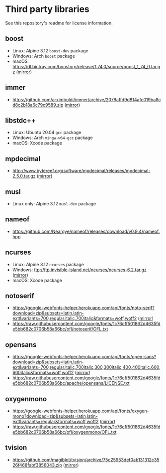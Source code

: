 # Third party libraries

See this repository's readme for license information.

## boost
- Linux: Alpine 3.12 `boost-dev` package
- Windows: Arch `boost` package
- macOS: https://dl.bintray.com/boostorg/release/1.74.0/source/boost_1_74_0.tar.gz ([mirror](https://tmbasic.s3.amazonaws.com/boost/boost_1_74_0.tar.gz))

## immer
- https://github.com/arximboldi/immer/archive/2076affd9d814afc019ba8cd8c2b18a6c79c9589.zip ([mirror](https://tmbasic.s3.amazonaws.com/immer/immer-2076affd9d814afc019ba8cd8c2b18a6c79c9589.zip))

## libstdc++
- Linux: Ubuntu 20.04 `gcc` package
- Windows: Arch `mingw-w64-gcc` package
- macOS: Xcode package

## mpdecimal
- http://www.bytereef.org/software/mpdecimal/releases/mpdecimal-2.5.0.tar.gz ([mirror](https://tmbasic.s3.amazonaws.com/mpdecimal/mpdecimal-2.5.0.tar.gz))

## musl
- Linux only: Alpine 3.12 `musl-dev` package

## nameof
- https://github.com/Neargye/nameof/releases/download/v0.9.4/nameof.hpp

## ncurses
- Linux: Alpine 3.12 `ncurses` package
- Windows: ftp://ftp.invisible-island.net/ncurses/ncurses-6.2.tar.gz ([mirror](https://tmbasic.s3.amazonaws.com/ncurses/ncurses-6.2.tar.gz))
- macOS: Xcode package

## notoserif
- https://google-webfonts-helper.herokuapp.com/api/fonts/noto-serif?download=zip&subsets=latin,latin-ext&variants=700,regular,italic,700italic&formats=woff,woff2 ([mirror](https://tmbasic.s3.amazonaws.com/notoserif/noto-serif-v9-latin-ext_latin.zip))
- https://raw.githubusercontent.com/google/fonts/1c76cff501862d4635fde5bb682c0706b58a66bc/ofl/notoserif/OFL.txt

## opensans
- https://google-webfonts-helper.herokuapp.com/api/fonts/open-sans?download=zip&subsets=latin,latin-ext&variants=700,regular,italic,700italic,300,300italic,400,400italic,600,600italic&formats=woff,woff2 ([mirror](https://tmbasic.s3.amazonaws.com/opensans/open-sans-v18-latin-ext_latin.zip))
- https://raw.githubusercontent.com/google/fonts/1c76cff501862d4635fde5bb682c0706b58a66bc/apache/opensans/LICENSE.txt

## oxygenmono
- https://google-webfonts-helper.herokuapp.com/api/fonts/oxygen-mono?download=zip&subsets=latin,latin-ext&variants=regular&formats=woff,woff2 ([mirror](https://tmbasic.s3.amazonaws.com/oxygenmono/oxygen-mono-v8-latin-ext_latin.zip))
- https://raw.githubusercontent.com/google/fonts/1c76cff501862d4635fde5bb682c0706b58a66bc/ofl/oxygenmono/OFL.txt

## tvision
- https://github.com/magiblot/tvision/archive/75c25953def0ab131312c3526f468fabf3856043.zip ([mirror](https://tmbasic.s3.amazonaws.com/tvision/tvision-75c25953def0ab131312c3526f468fabf3856043.zip))
